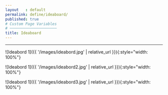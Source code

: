 ```yaml
---
layout   : default
permalink: define/ideaboard/
published: true
# Custom Page Variables
# ─────────────────────
title: Ideaboard
---
```

___ 

![Ideabord 1]({{ '/images/ideabord.jpg' | relative_url }}){:style="width: 100%"}

![Ideabord 1]({{ '/images/ideabord2.jpg' | relative_url }}){:style="width: 100%"}

![Ideabord 1]({{ '/images/ideabord3.jpg' | relative_url }}){:style="width: 100%"}